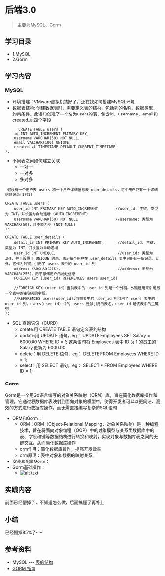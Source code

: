 # 后端3.0
> 主要为MySQL、Gorm


## 学习目录
- 1.MySQL
- 2.Gorm

## 学习内容

### MySQL
- 环境搭建：VMware虚拟机搞好了，还在找如何搭建MySQL环境
- 数据表结构: 创建数据表时，需要定义表的结构，包括列的名称、数据类型、约束条件。此语句创建了一个名为users的表，包含id、username、email和created_at四个字段
    
```
      CREATE TABLE users (
    id INT AUTO_INCREMENT PRIMARY KEY,
    username VARCHAR(50) NOT NULL,
    email VARCHAR(100) UNIQUE,
    created_at TIMESTAMP DEFAULT CURRENT_TIMESTAMP
);
```
- 不同表之间如何建立关联
  - 一对一
  - 一对多
  - 多对多
```
 假设有一个用户表 users 和一个用户详细信息表 user_details，每个用户只有一个详细信息记录(1对1)

CREATE TABLE users (
    user_id INT PRIMARY KEY AUTO_INCREMENT,       //user_id: 主键，类型为 INT，并设置为自动递增 (AUTO_INCREMENT)
    username VARCHAR(50) NOT NULL                 //username: 类型为 VARCHAR(50)，且不能为空 (NOT NULL)
);

CREATE TABLE user_details (
    detail_id INT PRIMARY KEY AUTO_INCREMENT,      //detail_id: 主键，类型为 INT，并设置为自动递增
    user_id INT UNIQUE,                            //user_id: 类型为 INT，并且设置了 UNIQUE 约束，表示每个用户在 user_details 表中只能有一条记录。此外，它作为外键，引用了 users 表中的 user_id 列
    address VARCHAR(255),                          //address: 类型为 VARCHAR(255)，用于存储用户的地址信息
    FOREIGN KEY (user_id) REFERENCES users(user_id)

    //FOREIGN KEY (user_id):当前表中的 user_id 列是一个外键。外键是用来引用另一个表中的主键列的字段。
    //REFERENCES users(user_id):当前表中的 user_id 列引用了 users 表中的 user_id 列。users(user_id) 中的 users 是被引用的表名，user_id 是该表中的主键列
);
```   
- SQL 查询语句（CURD）
  - create:用 CREATE TABLE 语句定义表的结构
  - update:用 UPDATE 语句，eg：
UPDATE Employees SET Salary = 6000.00 WHERE ID = 1;
这条语句将 Employees 表中 ID 为 1 的员工的 Salary 更新为 6000.00
  - delete：用 DELETE 语句，eg：
DELETE FROM Employees WHERE ID = 1; 
  - select：用 SELECT 语句，eg：
SELECT * FROM Employees WHERE ID = 1; 

### Gorm
Gorm是一个用Go语言编写的对象关系映射（ORM）库，旨在简化数据库操作和管理。它通过将数据库表映射到面向对象的模型中，使得开发者可以以更简洁、高效的方式进行数据库操作，而无需直接编写复杂的SQL语句
- ORM和Gorm：
  - ORM：ORM（Object-Relational Mapping，对象关系映射）是一种编程技术，旨在将面向对象编程（OOP）中的对象模型与关系型数据库中的表、字段和键等数据结构进行转换和映射，实现对象与数据库表之间的无缝交互，从而简化数据库操作
  - orm作用：简化数据库操作，提高开发效率
  - orm原理：表中对象和数据的映射关系
- 安装和配置Gorm：
- Gorm基础操作：
  - ![alt text](image-16.png)


## 实践内容
前面已经懵掉了，不知道怎么做，后面搞懂了再补上
## 小结
已经懵掉85%了······

## 参考资料
- MySQL --- [表的结构](https://cloud.tencent.com/developer/information/mysql%E4%B8%AD%E8%A1%A8%E7%9A%84%E7%BB%93%E6%9E%84%E6%98%AF%E4%BB%80%E4%B9%88)
- [GORM 指南](https://gorm.io/zh_CN/docs/index.html)